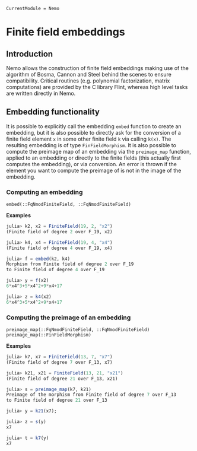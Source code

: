 ```@meta
CurrentModule = Nemo
```

# Finite field embeddings

## Introduction

Nemo allows the construction of finite field embeddings making use of the
algorithm of Bosma, Cannon and Steel behind the scenes to ensure compatibility.
Critical routines (e.g. polynomial factorization, matrix computations) are
provided by the C library Flint, whereas high level tasks are written directly in Nemo.

## Embedding functionality

It is possible to explicitly call the embedding `embed` function to create an embedding,
but it is also possible to directly ask for the conversion of a finite field element `x` in
some other finite field `k` via calling `k(x)`. The resulting embedding is of
type `FinFieldMorphism`. It is also possible to
compute the preimage map of an embedding via the `preimage_map` function, applied to an
embedding or directly to the finite fields (this actually first computes the
embedding), or via conversion. An error is thrown if the element you want to
compute the preimage of is not in the image of the embedding.

### Computing an embedding

```@docs
embed(::FqNmodFiniteField, ::FqNmodFiniteField)
```

**Examples**

```julia
julia> k2, x2 = FiniteField(19, 2, "x2")
(Finite field of degree 2 over F_19, x2)

julia> k4, x4 = FiniteField(19, 4, "x4")
(Finite field of degree 4 over F_19, x4)

julia> f = embed(k2, k4)
Morphism from Finite field of degree 2 over F_19
to Finite field of degree 4 over F_19

julia> y = f(x2)
6*x4^3+5*x4^2+9*x4+17

julia> z = k4(x2)
6*x4^3+5*x4^2+9*x4+17
```

### Computing the preimage of an embedding

```@docs
preimage_map(::FqNmodFiniteField, ::FqNmodFiniteField)
preimage_map(::FinFieldMorphism)
```

**Examples**

```julia
julia> k7, x7 = FiniteField(13, 7, "x7")
(Finite field of degree 7 over F_13, x7)

julia> k21, x21 = FiniteField(13, 21, "x21")
(Finite field of degree 21 over F_13, x21)

julia> s = preimage_map(k7, k21)
Preimage of the morphism from Finite field of degree 7 over F_13
to Finite field of degree 21 over F_13

julia> y = k21(x7);

julia> z = s(y)
x7

julia> t = k7(y)
x7
```
